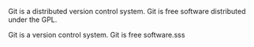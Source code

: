 Git is a distributed version control system.
Git is free software distributed under the GPL.

Git is a version control system.
Git is free software.sss